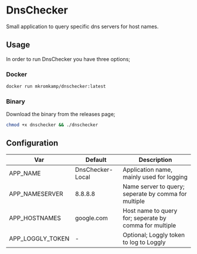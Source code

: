 # DnsChecker

Small application to query specific dns servers for host names.

## Usage

In order to run DnsChecker you have three options;

### Docker

``` bash
docker run mkromkamp/dnschecker:latest
```

### Binary

Download the binary from the releases page;

``` bash
chmod +x dnschecker && ./dnschecker
```

## Configuration

| Var | Default | Description |
|---|---|---|
| APP_NAME | DnsChecker-Local | Application name, mainly used for logging |
| APP_NAMESERVER | 8.8.8.8 | Name server to query; seperate by comma for multiple |
| APP_HOSTNAMES | google.com | Host name to query for; seperate by comma for multiple |
| APP_LOGGLY_TOKEN | - | Optional; Loggly token to log to Loggly |
